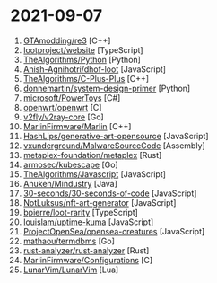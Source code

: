 # 2021-09-07

1. [GTAmodding/re3](https://github.com/GTAmodding/re3 "GTA III, Vice City") [C++]
2. [lootproject/website](https://github.com/lootproject/website "Loot Project website") [TypeScript]
3. [TheAlgorithms/Python](https://github.com/TheAlgorithms/Python "All Algorithms implemented in Python") [Python]
4. [Anish-Agnihotri/dhof-loot](https://github.com/Anish-Agnihotri/dhof-loot "Scripts to collect statistics about LOOT + derivative projects.") [JavaScript]
5. [TheAlgorithms/C-Plus-Plus](https://github.com/TheAlgorithms/C-Plus-Plus "Collection of various algorithms in mathematics, machine learning, computer science and physics implemented in C++ for educational purposes.") [C++]
6. [donnemartin/system-design-primer](https://github.com/donnemartin/system-design-primer "Learn how to design large-scale systems. Prep for the system design interview. Includes Anki flashcards.") [Python]
7. [microsoft/PowerToys](https://github.com/microsoft/PowerToys "Windows system utilities to maximize productivity") [C#]
8. [openwrt/openwrt](https://github.com/openwrt/openwrt "This repository is a mirror of https://git.openwrt.org/openwrt/openwrt.git It is for reference only and is not active for check-ins or for reporting issues. We will continue to accept Pull Requests here. They will be merged via staging trees then into openwrt.git. All issues should be reported at: https://bugs.openwrt.org") [C]
9. [v2fly/v2ray-core](https://github.com/v2fly/v2ray-core "A platform for building proxies to bypass network restrictions.") [Go]
10. [MarlinFirmware/Marlin](https://github.com/MarlinFirmware/Marlin "Marlin is an optimized firmware for RepRap 3D printers based on the Arduino platform. | Many commercial 3D printers come with Marlin installed. Check with your vendor if you need source code for your specific machine.") [C++]
11. [HashLips/generative-art-opensource](https://github.com/HashLips/generative-art-opensource "Create generative art by using the canvas api and node js, feel free to contribute to this repo with new ideas.") [JavaScript]
12. [vxunderground/MalwareSourceCode](https://github.com/vxunderground/MalwareSourceCode "Collection of malware source code for a variety of platforms in an array of different programming languages.") [Assembly]
13. [metaplex-foundation/metaplex](https://github.com/metaplex-foundation/metaplex "Protocol and application framework for decentralized NFT minting, storefronts, and sales.") [Rust]
14. [armosec/kubescape](https://github.com/armosec/kubescape "kubescape is the first tool for testing if Kubernetes is deployed securely as defined in Kubernetes Hardening Guidance by to NSA and CISA (https://www.nsa.gov/News-Features/Feature-Stories/Article-View/Article/2716980/nsa-cisa-release-kubernetes-hardening-guidance/)") [Go]
15. [TheAlgorithms/Javascript](https://github.com/TheAlgorithms/Javascript "A repository for All algorithms implemented in Javascript (for educational purposes only)") [JavaScript]
16. [Anuken/Mindustry](https://github.com/Anuken/Mindustry "A sandbox tower defense game") [Java]
17. [30-seconds/30-seconds-of-code](https://github.com/30-seconds/30-seconds-of-code "Short JavaScript code snippets for all your development needs") [JavaScript]
18. [NotLuksus/nft-art-generator](https://github.com/NotLuksus/nft-art-generator "A tool to generate generative NFT art projects.") [JavaScript]
19. [bpierre/loot-rarity](https://github.com/bpierre/loot-rarity "🤍 💚 💙 💜 🧡 ❤️ Rarity levels for Loot.") [TypeScript]
20. [louislam/uptime-kuma](https://github.com/louislam/uptime-kuma "A fancy self-hosted monitoring tool") [JavaScript]
21. [ProjectOpenSea/opensea-creatures](https://github.com/ProjectOpenSea/opensea-creatures "Example non-fungible collectible, to demonstrate OpenSea integration") [JavaScript]
22. [mathaou/termdbms](https://github.com/mathaou/termdbms "A TUI for viewing and (eventually) editing database files. Only support for SQLite currently. MySQL support will be added soon.") [Go]
23. [rust-analyzer/rust-analyzer](https://github.com/rust-analyzer/rust-analyzer "A Rust compiler front-end for IDEs") [Rust]
24. [MarlinFirmware/Configurations](https://github.com/MarlinFirmware/Configurations "Configurations for Marlin Firmware") [C]
25. [LunarVim/LunarVim](https://github.com/LunarVim/LunarVim "An IDE layer for Neovim with sane defaults. Completely free and community driven.") [Lua]
